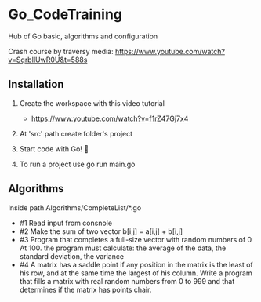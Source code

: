 # Go_CodeTraining
Hub of Go basic, algorithms and configuration

Crash course by traversy media: https://www.youtube.com/watch?v=SqrbIlUwR0U&t=588s
## Installation
1. Create the workspace with this video tutorial

    - https://www.youtube.com/watch?v=f1rZ47Gj7x4

2. At 'src' path create folder's project

3. Start code with Go! 🤙

4. To run a project use go run main.go

## Algorithms
Inside path Algorithms/CompleteList/*.go

- #1 Read input from consnole
- #2 Make the sum of two vector b[i,j] = a[i,j] + b[i,j]
- #3 Program that completes a full-size vector with random numbers of 0 At 100. the program must calculate: the average of the data, the standard deviation, the variance
- #4 A matrix has a saddle point if any position in the matrix is the least of his row, and at the same time the largest of his column. Write a program that fills a matrix with real random numbers from 0 to 999 and that determines if the matrix has points chair.


